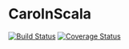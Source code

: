 # CaroInScala
[![Build Status](https://travis-ci.org/TheYingThing/CaroInScala.svg?branch=Develop)](https://travis-ci.org/TheYingThing/CaroInScala)
[![Coverage Status](https://coveralls.io/repos/github/TheYingThing/CaroInScala/badge.svg?branch=Develop)](https://coveralls.io/github/TheYingThing/CaroInScala?branch=master)
